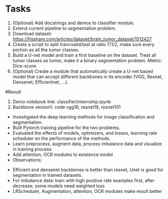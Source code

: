 # Tasks
1. (Optional) Add docstrings and demos to classifier module.
2. Extend current pipeline to segmentation problem.
3. Download dataset: https://figshare.com/articles/dataset/brain_tumor_dataset/1512427
4. Create a script to split train/valid/test at ratio 7/1/2, make sure every portion as all the tumor classes.
5. Build a U-net model and train a first baseline on the dataset. Treat all tumor classes as tumor, make it a binary segmentation problem. Metric: Dice-score.
6. (Optional) Create a module that automatically create a U-net based model that can accept different backbones in its encoder (VGG, Resnet, Densenet, Efficientnet, ...).

#Result
1. Demo notebook link: classifier/internship.ipynb
6. Backbone version1: code vgg16, resnet18, resnet101


- Investigated the deep learning methods for image classification and segmentation.
- Built Pytorch training pipeline for the two problems.
- Evaluated the effects of models, optimizers, and losses, learning rate scheduler on the performance of the methods.
- Learn preprocess, augment data, process imbalance data and visualize in training process
- Add attention, OCR modules to existence model
- Observations: 
+ Efficient and densenet backbones is better than resnet, Unet is good for segmentation in trained datasets.
+ For imbalance data: train with high positive rate examples first, after decrease; some models need weighted loss
+ LRScheduler, Augmentation, attention, OCR modules make result better

